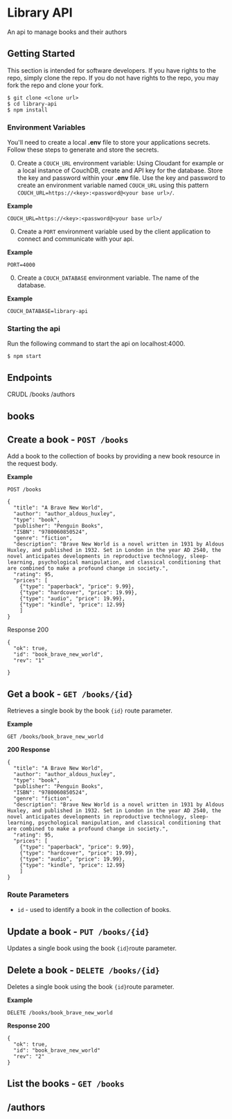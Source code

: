 # Library API

An api to manage books and their authors

## Getting Started

This section is intended for software developers. If you have rights to the repo, simply clone the repo. If you do not have rights to the repo, you may fork the repo and clone your fork.

```
$ git clone <clone url>
$ cd library-api
$ npm install
```

### Environment Variables

You'll need to create a local **.env** file to store your applications secrets. Follow these steps to generate and store the secrets.

0. Create a `COUCH_URL` environment variable: Using Cloudant for example or a local instance of CouchDB, create and API key for the database. Store the key and password within your **.env** file. Use the key and password to create an environment variable named `COUCH_URL` using this pattern `COUCH_URL=https://<key>:<password@<your base url>/`.

  **Example**

  ```
  COUCH_URL=https://<key>:<password@<your base url>/
  ```

0. Create a `PORT` environment variable used by the client application to connect and communicate with your api.   

  **Example**

  ```
  PORT=4000
  ```

0. Create a `COUCH_DATABASE` environment variable. The name of the database.

  **Example**
  ```
  COUCH_DATABASE=library-api
  ```

### Starting the api

Run the following command to start the api on localhost:4000.

```
$ npm start
```

## Endpoints
CRUDL
/books
/authors

## books
## Create a book - `POST /books`

Add a book to the collection of books by providing a new book resource in the request body.

**Example**

```
POST /books

{
  "title": "A Brave New World",
  "author": "author_aldous_huxley",
  "type": "book",
  "publisher": "Penguin Books",
  "ISBN": "9780060850524",
  "genre": "fiction",
  "description": "Brave New World is a novel written in 1931 by Aldous Huxley, and published in 1932. Set in London in the year AD 2540, the novel anticipates developments in reproductive technology, sleep-learning, psychological manipulation, and classical conditioning that are combined to make a profound change in society.",
  "rating": 95,
  "prices": [
    {"type": "paperback", "price": 9.99},
    {"type": "hardcover", "price": 19.99},
    {"type": "audio", "price": 19.99},
    {"type": "kindle", "price": 12.99}
    ]
}

```

Response 200

```
{
  "ok": true,
  "id": "book_brave_new_world",
  "rev": "1"

}
```

## Get a book - `GET /books/{id}`

Retrieves a single book by the book `{id}` route parameter.

**Example**

```
GET /books/book_brave_new_world
```

**200 Response**

```
{
  "title": "A Brave New World",
  "author": "author_aldous_huxley",
  "type": "book",
  "publisher": "Penguin Books",
  "ISBN": "9780060850524",
  "genre": "fiction",
  "description": "Brave New World is a novel written in 1931 by Aldous Huxley, and published in 1932. Set in London in the year AD 2540, the novel anticipates developments in reproductive technology, sleep-learning, psychological manipulation, and classical conditioning that are combined to make a profound change in society.",
  "rating": 95,
  "prices": [
    {"type": "paperback", "price": 9.99},
    {"type": "hardcover", "price": 19.99},
    {"type": "audio", "price": 19.99},
    {"type": "kindle", "price": 12.99}
    ]
}
```

### Route Parameters
 - `id` - used to identify a book in the collection of books.

## Update a book - `PUT /books/{id}`

Updates a single book using the book `{id}`route parameter.

## Delete a book - `DELETE /books/{id}`

Deletes a single book using the book `{id}`route parameter.

**Example**

```
DELETE /books/book_brave_new_world
```

**Response 200**

```
{
  "ok": true,
  "id": "book_brave_new_world"
  "rev": "2"
}
```


## List the books - `GET /books`




## /authors
